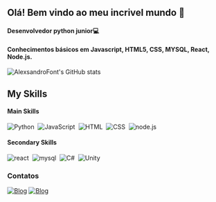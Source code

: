 ## Olá! Bem vindo ao meu incrivel mundo 👋

#### Desenvolvedor python junior💻
#### Conhecimentos básicos em Javascript, HTML5, CSS, MYSQL, React, Node.js.

![AlexsandroFont's GitHub stats](https://github-readme-stats.vercel.app/api?username=AlexsandroFont&show_icons=true&theme=dracula)

## My Skills

#### Main Skills
![Python](https://img.shields.io/badge/Python-14354C?style=for-the-badge&logo=python&logoColor=white)&nbsp;
![JavaScript](https://img.shields.io/badge/JavaScript-F7DF1E?style=for-the-badge&logo=javascript&logoColor=black)&nbsp;
![HTML](https://img.shields.io/badge/HTML5-E34F26?style=for-the-badge&logo=html5&logoColor=white)&nbsp;
![CSS](https://img.shields.io/badge/CSS3-1572B6?style=for-the-badge&logo=css3&logoColor=white)&nbsp;
![node.js](https://img.shields.io/badge/Node.js-43853D?style=for-the-badge&logo=node.js&logoColor=white)&nbsp;

#### Secondary Skills
![react](https://img.shields.io/badge/React-20232A?style=for-the-badge&logo=react&logoColor=61DAFB)&nbsp;
![mysql](https://img.shields.io/badge/MySQL-005C84?style=for-the-badge&logo=mysql&logoColor=white)&nbsp;
![C#](https://img.shields.io/badge/C%23-239120?style=for-the-badge&logo=c-sharp&logoColor=white)&nbsp;
![Unity](https://img.shields.io/badge/Unity-100000?style=for-the-badge&logo=unity&logoColor=white)&nbsp;

### Contatos
[![Blog](https://img.shields.io/badge/LinkedIn-0077B5?style=for-the-badge&logo=linkedin&logoColor=white)](https://www.linkedin.com/in/alexsandro-fontoura-821158208/)
[![Blog](https://img.shields.io/badge/Gmail-D14836?style=for-the-badge&logo=gmail&logoColor=white)](https://www.linkedin.com/in/alexsandro-fontoura-821158208/)

